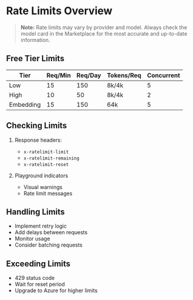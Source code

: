 <!-- filepath: /Users/nisalgunawardhana/Desktop/Introduction to Github models/05-production/rate-limits.md -->
# Rate Limits Overview

> **Note:** Rate limits may vary by provider and model. Always check the model card in the Marketplace for the most accurate and up-to-date information.

## Free Tier Limits
| Tier       | Req/Min | Req/Day | Tokens/Req | Concurrent |
|------------|---------|---------|------------|------------|
| Low        | 15      | 150     | 8k/4k      | 5          |
| High       | 10      | 50      | 8k/4k      | 2          |
| Embedding  | 15      | 150     | 64k        | 5          |

## Checking Limits
1. Response headers:
   - `x-ratelimit-limit`
   - `x-ratelimit-remaining`
   - `x-ratelimit-reset`

2. Playground indicators
   - Visual warnings
   - Rate limit messages

## Handling Limits
- Implement retry logic
- Add delays between requests
- Monitor usage
- Consider batching requests

## Exceeding Limits
- 429 status code
- Wait for reset period
- Upgrade to Azure for higher limits
